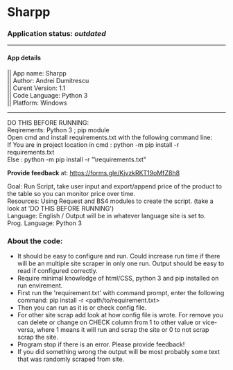# Sharpp

### Application status: ***outdated***
_______
#### App details
|| App name: Sharpp  
|| Author: Andrei Dumitrescu  
|| Curent Version: 1.1  
|| Code Language: Python 3  
|| Platform: Windows  
_______
DO THIS BEFORE RUNNING:  
	Reqirements: Python 3 ; pip  module  
	Open cmd and install requirements.txt with the following command line:   
	If You are in project location in cmd :	python -m pip install -r requirements.txt  
	Else :				python -m pip install -r "<path>\requirements.txt"  

**Provide feedback** at: https://forms.gle/KjvzkRKT19oMfZ8h8  

Goal: Run Script, take user input and export/append price of the product to the table so you can monitor price over time.  
Resources: Using Request and BS4 modules to create the script. (take a look at 'DO THIS BEFORE RUNNING')  
Language: English / Output will be in whatever language site is set to.  
Prog. Language: Python 3

### About the code:  
* It should be easy to configure and run. Could increase run time if there will be an multiple site scraper in only one run. Output should be easy to read if configured correctly.  
* Require minimal knowledge of html/CSS, python 3 and pip installed on run envirement.  
* First run the 'requirement.txt' with command prompt, enter the following command: pip install -r <path/to/requirement.txt>  
* Then you can run as it is or check config file.  
* For other site scrap add look at how config file is wrote. For remove you can delete or change on CHECK column from 1 to other value or vice-versa, where 1 means it will run and scrap the site or 0 to not scrap scrap the site.  
* Program stop if there is an error. Please provide feedback!  
* If you did something wrong the output will be most probably some text that was randomly scraped from site.  
